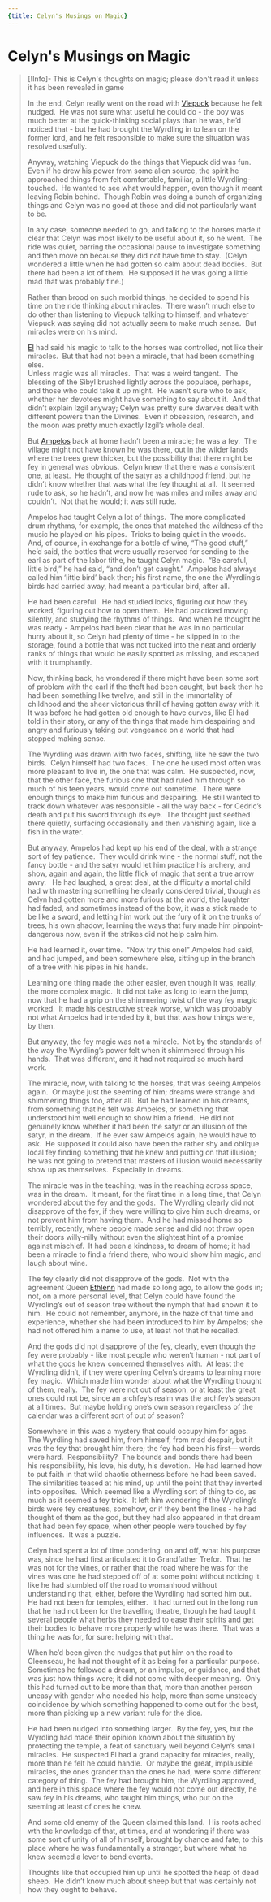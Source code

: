 ```yaml
---
{title: Celyn's Musings on Magic}
---
```

# Celyn's Musings on Magic

>[!Info]- This is Celyn's thoughts on magic; please don't read it unless it has been revealed in game
>
>In the end, Celyn really went on the road with [Viepuck](<../../../../people/pcs/cleenseau/viepuck.md>) because he felt nudged.  He was not sure what useful he could do - the boy was much better at the quick-thinking social plays than he was, he’d noticed that - but he had brought the Wyrdling in to lean on the former lord, and he felt responsible to make sure the situation was resolved usefully.  
>
>Anyway, watching Viepuck do the things that Viepuck did was fun.  Even if he drew his power from some alien source, the spirit he approached things from felt comfortable, familiar, a little Wyrdling-touched.  He wanted to see what would happen, even though it meant leaving Robin behind.  Though Robin was doing a bunch of organizing things and Celyn was no good at those and did not particularly want to be.  
>
>In any case, someone needed to go, and talking to the horses made it clear that Celyn was most likely to be useful about it, so he went.  The ride was quiet, barring the occasional pause to investigate something and then move on because they did not have time to stay.  (Celyn wondered a little when he had gotten so calm about dead bodies.  But there had been a lot of them.  He supposed if he was going a little mad that was probably fine.)  
>
>Rather than brood on such morbid things, he decided to spend his time on the ride thinking about miracles.  There wasn’t much else to do other than listening to Viepuck talking to himself, and whatever Viepuck was saying did not actually seem to make much sense.  But miracles were on his mind.  
>
>[El](<../../../../people/sembarans/el.md>) had said his magic to talk to the horses was controlled, not like their miracles.  But that had not been a miracle, that had been something else.  
>Unless magic was all miracles.  That was a weird tangent.  The blessing of the Sibyl brushed lightly across the populace, perhaps, and those who could take it up might.  He wasn’t sure who to ask, whether her devotees might have something to say about it.  And that didn’t explain Izgil anyway; Celyn was pretty sure dwarves dealt with different powers than the Divines.  Even if obsession, research, and the moon was pretty much exactly Izgil’s whole deal.  
>
>But [Ampelos](<../../../../people/fey/ampelos.md>) back at home hadn’t been a miracle; he was a fey.  The village might not have known he was there, out in the wilder lands where the trees grew thicker, but the possibility that there might be fey in general was obvious.  Celyn knew that there was a consistent one, at least.  He thought of the satyr as a childhood friend, but he didn’t know whether that was what the fey thought at all.  It seemed rude to ask, so he hadn’t, and now he was miles and miles away and couldn’t.  Not that he would; it was still rude.  
>
>Ampelos had taught Celyn a lot of things.  The more complicated drum rhythms, for example, the ones that matched the wildness of the music he played on his pipes.  Tricks to being quiet in the woods.  And, of course, in exchange for a bottle of wine, “The good stuff,” he’d said, the bottles that were usually reserved for sending to the earl as part of the labor tithe, he taught Celyn magic.  “Be careful, little bird,” he had said, “and don’t get caught.”  Ampelos had always called him ‘little bird’ back then; his first name, the one the Wyrdling’s birds had carried away, had meant a particular bird, after all.  
>
>He had been careful.  He had studied locks, figuring out how they worked, figuring out how to open them.  He had practiced moving silently, and studying the rhythms of things.  And when he thought he was ready - Ampelos had been clear that he was in no particular hurry about it, so Celyn had plenty of time - he slipped in to the storage, found a bottle that was not tucked into the neat and orderly ranks of things that would be easily spotted as missing, and escaped with it trumphantly.  
>
>Now, thinking back, he wondered if there might have been some sort of problem with the earl if the theft had been caught, but back then he had been something like twelve, and still in the immortality of childhood and the sheer victorious thrill of having gotten away with it.  It was before he had gotten old enough to have curves, like El had told in their story, or any of the things that made him despairing and angry and furiously taking out vengeance on a world that had stopped making sense.  
>
>The Wyrdling was drawn with two faces, shifting, like he saw the two birds.  Celyn himself had two faces.  The one he used most often was more pleasant to live in, the one that was calm.  He suspected, now, that the other face, the furious one that had ruled him through so much of his teen years, would come out sometime.  There were enough things to make him furious and despairing.  He still wanted to track down whatever was responsible - all the way back - for Cedric’s death and put his sword through its eye.  The thought just seethed there quietly, surfacing occasionally and then vanishing again, like a fish in the water.  
>
>But anyway, Ampelos had kept up his end of the deal, with a strange sort of fey patience.  They would drink wine - the normal stuff, not the fancy bottle - and the satyr would let him practice his archery, and show, again and again, the little flick of magic that sent a true arrow awry.   He had laughed, a great deal, at the difficulty a mortal child had with mastering something he clearly considered trivial, though as Celyn had gotten more and more furious at the world, the laughter had faded, and sometimes instead of the bow, it was a stick made to be like a sword, and letting him work out the fury of it on the trunks of trees, his own shadow, learning the ways that fury made him pinpoint-dangerous now, even if the strikes did not help calm him.  
>
>He had learned it, over time.  “Now try this one!” Ampelos had said, and had jumped, and been somewhere else, sitting up in the branch of a tree with his pipes in his hands.  
>
>Learning one thing made the other easier, even though it was, really, the more complex magic.  It did not take as long to learn the jump, now that he had a grip on the shimmering twist of the way fey magic worked.  It made his destructive streak worse, which was probably not what Ampelos had intended by it, but that was how things were, by then.  
>
>But anyway, the fey magic was not a miracle.  Not by the standards of the way the Wyrdling’s power felt when it shimmered through his hands.  That was different, and it had not required so much hard work.  
>
>The miracle, now, with talking to the horses, that was seeing Ampelos again.  Or maybe just the seeming of him; dreams were strange and shimmering things too, after all.  But he had learned in his dreams, from something that he felt was Ampelos, or something that understood him well enough to show him a friend.  He did not genuinely know whether it had been the satyr or an illusion of the satyr, in the dream.  If he ever saw Ampelos again, he would have to ask.  He supposed it could also have been the rather shy and oblique local fey finding something that he knew and putting on that illusion; he was not going to pretend that masters of illusion would necessarily show up as themselves.  Especially in dreams.  
>
>The miracle was in the teaching, was in the reaching across space, was in the dream.  It meant, for the first time in a long time, that Celyn wondered about the fey and the gods.  The Wyrdling clearly did not disapprove of the fey, if they were willing to give him such dreams, or not prevent him from having them.  And he had missed home so terribly, recently, where people made sense and did not throw open their doors willy-nilly without even the slightest hint of a promise against mischief.  It had been a kindness, to dream of home; it had been a miracle to find a friend there, who would show him magic, and laugh about wine.  
>
>The fey clearly did not disapprove of the gods.  Not with the agreement Queen [Ethlenn](<../../../../people/extraplanar-powers/archfey-ethlenn.md>) had made so long ago, to allow the gods in; not, on a more personal level, that Celyn could have found the Wyrdling’s out of season tree without the nymph that had shown it to him.  He could not remember, anymore, in the haze of that time and experience, whether she had been introduced to him by Ampelos; she had not offered him a name to use, at least not that he recalled.  
>
>And the gods did not disapprove of the fey, clearly, even though the fey were probably - like most people who weren’t human - not part of what the gods he knew concerned themselves with.  At least the Wyrdling didn’t, if they were opening Celyn’s dreams to learning more fey magic.  Which made him wonder about what the Wyrdling thought of them, really.  The fey were not out of season, or at least the great ones could not be, since an archfey’s realm was the archfey’s season at all times.  But maybe holding one’s own season regardless of the calendar was a different sort of out of season?  
>
>Somewhere in this was a mystery that could occupy him for ages.  The Wyrdling had saved him, from himself, from mad despair, but it was the fey that brought him there; the fey had been his first— words were hard.  Responsibility?  The bounds and bonds there had been his responsibility, his love, his duty, his devotion.  He had learned how to put faith in that wild chaotic otherness before he had been saved.  The similarities teased at his mind, up until the point that they inverted into opposites.  Which seemed like a Wyrdling sort of thing to do, as much as it seemed a fey trick.  It left him wondering if the Wyrdling’s birds were fey creatures, somehow, or if they bent the lines - he had thought of them as the god, but they had also appeared in that dream that had been fey space, when other people were touched by fey influences.  It was a puzzle.  
>
>Celyn had spent a lot of time pondering, on and off, what his purpose was, since he had first articulated it to Grandfather Trefor.  That he was not for the vines, or rather that the road where he was for the vines was one he had stepped off of at some point without noticing it, like he had stumbled off the road to womanhood without understanding that, either, before the Wyrdling had sorted him out.  He had not been for temples, either.  It had turned out in the long run that he had not been for the travelling theatre, though he had taught several people what herbs they needed to ease their spirits and get their bodies to behave more properly while he was there.  That was a thing he was for, for sure: helping with that.  
>
>When he’d been given the nudges that put him on the road to Cleenseau, he had not thought of it as being for a particular purpose.  Sometimes he followed a dream, or an impulse, or guidance, and that was just how things were; it did not come with deeper meaning.  Only this had turned out to be more than that, more than another person uneasy with gender who needed his help, more than some unsteady coincidence by which something happened to come out for the best, more than picking up a new variant rule for the dice.  
>
>He had been nudged into something larger.  By the fey, yes, but the Wyrdling had made their opinion known about the situation by protecting the temple, a feat of sanctuary well beyond Celyn’s small miracles.  He suspected El had a grand capacity for miracles, really, more than he felt he could handle.  Or maybe the great, implausible miracles, the ones grander than the ones he had, were some different category of thing.  The fey had brought him, the Wyrdling approved, and here in this space where the fey would not come out directly, he saw fey in his dreams, who taught him things, who put on the seeming at least of ones he knew.  
>
>And some old enemy of the Queen claimed this land.  His roots ached wth the knowledge of that, at times, and at wondering if there was some sort of unity of all of himself, brought by chance and fate, to this place where he was fundamentally a stranger, but where what he knew seemed a lever to bend events.  
>
>Thoughts like that occupied him up until he spotted the heap of dead sheep.  He didn’t know much about sheep but that was certainly not how they ought to behave.